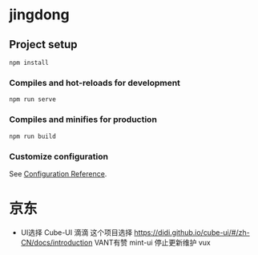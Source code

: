 # jingdong

## Project setup
```
npm install
```

### Compiles and hot-reloads for development
```
npm run serve
```

### Compiles and minifies for production
```
npm run build
```

### Customize configuration
See [Configuration Reference](https://cli.vuejs.org/config/).


# 京东

- UI选择
Cube-UI 滴滴 这个项目选择 https://didi.github.io/cube-ui/#/zh-CN/docs/introduction
VANT有赞
mint-ui 停止更新维护
vux

